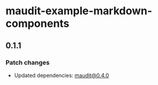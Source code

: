 # maudit-example-markdown-components

## 0.1.1

### Patch changes

- Updated dependencies: maudit@0.4.0


